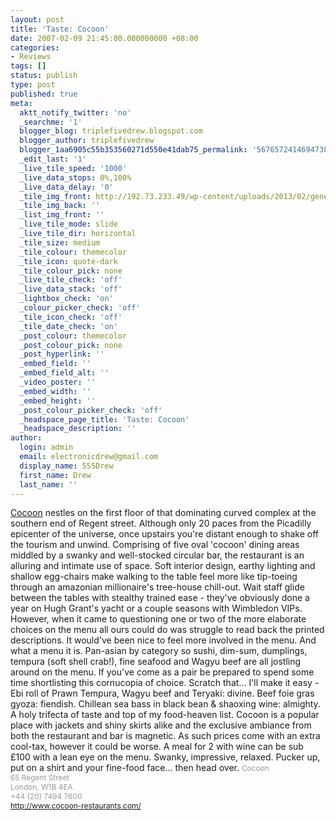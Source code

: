 ```yaml
---
layout: post
title: 'Taste: Cocoon'
date: 2007-02-09 21:45:00.000000000 +08:00
categories:
- Reviews
tags: []
status: publish
type: post
published: true
meta:
  aktt_notify_twitter: 'no'
  _searchme: '1'
  blogger_blog: triplefivedrew.blogspot.com
  blogger_author: triplefivedrew
  blogger_1aa6905c55b353560271d550e41dab75_permalink: '5676572414694738556'
  _edit_last: '1'
  _live_tile_speed: '1000'
  _live_data_stops: 0%,100%
  _live_data_delay: '0'
  _tile_img_front: http://192.73.233.49/wp-content/uploads/2013/02/generic-restaurant-shot-tile.jpg
  _tile_img_back: ''
  _list_img_front: ''
  _live_tile_mode: slide
  _live_tile_dir: horizontal
  _tile_size: medium
  _tile_colour: themecolor
  _tile_icon: quote-dark
  _tile_colour_pick: none
  _live_tile_check: 'off'
  _live_data_stack: 'off'
  _lightbox_check: 'on'
  _colour_picker_check: 'off'
  _tile_icon_check: 'off'
  _tile_date_check: 'on'
  _post_colour: themecolor
  _post_colour_pick: none
  _post_hyperlink: ''
  _embed_field: ''
  _embed_field_alt: ''
  _video_poster: ''
  _embed_width: ''
  _embed_height: ''
  _post_colour_picker_check: 'off'
  _headspace_page_title: 'Taste: Cocoon'
  _headspace_description: ''
author:
  login: admin
  email: electronicdrew@gmail.com
  display_name: 555Drew
  first_name: Drew
  last_name: ''
---
```

<a href="http://www.cocoon-restaurants.com/">Cocoon</a> nestles on the first floor of that dominating curved complex at the southern end of Regent street. Although only 20 paces from the Picadilly epicenter of the universe, once upstairs you're distant enough to shake off the tourism and unwind.
Comprising of five oval 'cocoon' dining areas middled by a swanky and well-stocked circular bar, the restaurant is an alluring and intimate use of space. Soft interior design, earthy lighting and shallow egg-chairs make walking to the table feel more like tip-toeing through an amazonian millionaire's tree-house chill-out.
Wait staff glide between the tables with stealthy trained ease - they've obviously done a year on Hugh Grant's yacht or a couple seasons with Wimbledon VIPs. However, when it came to questioning one or two of the more elaborate choices on the menu all ours could do was struggle to read back the printed descriptions. It would've been nice to feel more involved in the menu.
And what a menu it is. Pan-asian by category so sushi, dim-sum, dumplings, tempura (soft shell crab!), fine seafood and Wagyu beef are all jostling around on the menu. If you've come as a pair be prepared to spend some time shortlisting this cornucopia of choice.
Scratch that... I'll make it easy - Ebi roll of Prawn Tempura, Wagyu beef and Teryaki: divine. Beef foie gras gyoza: fiendish. Chillean sea bass in black bean &amp; shaoxing wine: almighty. A holy trifecta of taste and top of my food-heaven list.
Cocoon is a popular place with jackets and shiny skirts alike and the exclusive ambiance from both the restaurant and bar is magnetic. As such prices come with an extra cool-tax, however it could be worse. A meal for 2 with wine can be sub £100 with a lean eye on the menu.
Swanky, impressive, relaxed. Pucker up, put on a shirt and your fine-food face... then head over.
<span style="color:rgb(153,153,153);font-size:85%;">Cocoon<br />65 Regent Street<br />London, W1B 4EA<br />+44 (20) 7494 7600<br />http://www.cocoon-restaurants.com/</span>
